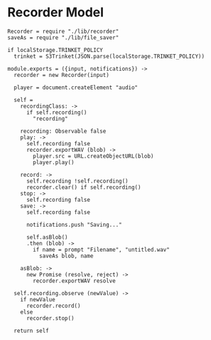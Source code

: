 Recorder Model
==============

    Recorder = require "./lib/recorder"
    saveAs = require "./lib/file_saver"

    if localStorage.TRINKET_POLICY
      trinket = S3Trinket(JSON.parse(localStorage.TRINKET_POLICY))

    module.exports = ({input, notifications}) ->
      recorder = new Recorder(input)

      player = document.createElement "audio"

      self =
        recordingClass: ->
          if self.recording()
            "recording"

        recording: Observable false
        play: ->
          self.recording false
          recorder.exportWAV (blob) ->
            player.src = URL.createObjectURL(blob)
            player.play()

        record: ->
          self.recording !self.recording()
          recorder.clear() if self.recording()
        stop: ->
          self.recording false
        save: ->
          self.recording false

          notifications.push "Saving..."

          self.asBlob()
          .then (blob) ->
            if name = prompt "Filename", "untitled.wav"
              saveAs blob, name

        asBlob: ->
          new Promise (resolve, reject) ->
            recorder.exportWAV resolve

      self.recording.observe (newValue) ->
        if newValue
          recorder.record()
        else
          recorder.stop()

      return self
